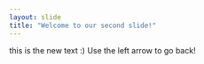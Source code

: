```yaml
---
layout: slide
title: "Welcome to our second slide!"
---
```

this is the new text :) 
Use the left arrow to go back!
